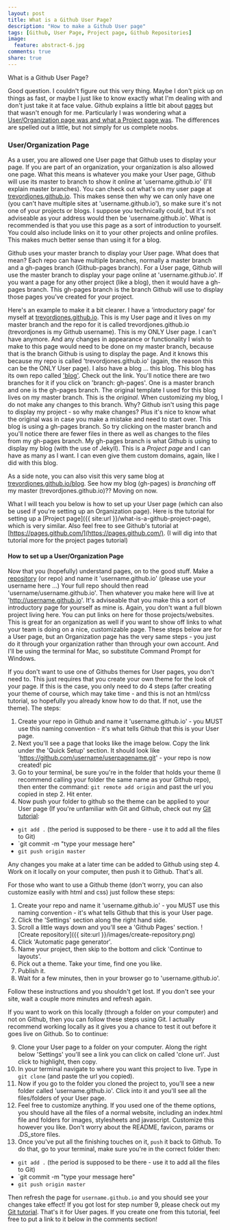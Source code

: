 ```yaml
---
layout: post
title: What is a Github User Page?
description: "How to make a Github User page"
tags: [Github, User Page, Project page, Github Repositories]
image:
  feature: abstract-6.jpg
comments: true
share: true
---
```


What is a Github User Page?

Good question. I couldn't figure out this very thing. Maybe I don't pick up on things as fast, or maybe I just like to know exactly what I'm dealing with and don't just take it at face value. Github explains a little bit about [pages](https://pages.github.com/) but that wasn't enough for me. Particularly I was wondering what a [User/Organization page was and what a Project page was](https://help.github.com/articles/user-organization-and-project-pages). The differences are spelled out a little, but not simply for us complete noobs.

### User/Organization Page

As a user, you are allowed one User page that Github uses to display your page. If you are part of an organization, your organization is also allowed one page. What this means is whatever you make your User page, Github will use its master to branch to show it online at 'username.github.io' (I'll explain master branches). You can check out what's on my user page at [trevordjones.github.io](http://trevordjones.github.io). This makes sense then why we can only have one (you can't have multiple sites at 'username.github.io'), so make sure it's not one of your projects or blogs. I suppose you technically could, but it's not adviseable as your address would then be 'username.github.io'. What is recommended is that you use this page as a sort of introduction to yourself. You could also include links on it to your other projects and online profiles. This makes much better sense than using it for a blog.

Github uses your master branch to display your User page. What does that mean? Each repo can have multiple branches, normally a master branch and a gh-pages branch (Github-pages branch). For a User page, Github will use the master branch to display your page online at 'username.github.io'. If you want a page for any other project (like a blog), then it would have a gh-pages branch. This gh-pages branch is the branch Github will use to display those pages you've created for your project.

Here's an example to make it a bit clearer. I have a 'introductory page' for myself at [trevordjones.github.io](http://trevordjones.github.io). This is my User page and it lives on my master branch and the repo for it is called trevordjones.github.io (trevordjones is my Github username). This is my ONLY User page. I can't have anymore. And any changes in appearance or functionality I wish to make to this page would need to be done on my master branch, because that is the branch Github is using to display the page. And it knows this because my repo is called 'trevordjones.github.io' (again, the reason this can be the ONLY User page). I also have a blog ... this blog. This blog has its own repo called ['blog'](https://github.com/trevordjones/blog). Check out the link. You'll notice there are two branches for it if you click on 'branch: gh-pages'. One is a master branch and one is the gh-pages branch. The original template I used for this blog lives on my master branch. This is the *original*. When customizing my blog, I do not make any changes to this branch. Why? Github isn't using this page to display my project - so why make changes? Plus it's nice to know what the original was in case you make a mistake and need to start over. This blog is using a gh-pages branch. So try clicking on the master branch and you'll notice there are fewer files in there as well as changes to the files from my gh-pages branch. My gh-pages branch is what Github is using to display my blog (with the use of Jekyll). This is a *Project page* and I can have as many as I want. I can even give them custom domains, again, like I did with this blog.

As a side note, you can also visit this very same blog at [trevordjones.github.io/blog](http://trevordjones.github.io/blog/). See how my blog (gh-pages) is *branching* off my master (trevordjones.github.io)?? Moving on now. 

What I will teach you below is how to set up your User page (which can also be used if you're setting up an Organization page). Here is the tutorial for setting up a [Project page]({{ site:url }}/what-is-a-github-project-page), which is very similar. Also feel free to see Github's tutorial at [https://pages.github.com/](https://pages.github.com/). (I will dig into that tutorial more for the project pages tutorial)

#### How to set up a User/Organization Page

Now that you (hopefully) understand pages, on to the good stuff. Make a [repository](https://help.github.com/articles/create-a-repo) (or repo) and name it 'username.github.io' (please use your username here ...) Your full repo should then read 'username/username.github.io'. Then whatever you make here will live at 'http://username.github.io'. It's adviseable that you make this a sort of introductory page for yourself as mine is. Again, you don't want a full blown project living here. You can put links on here for those projects/websites. This is great for an organization as well if you want to show off links to what your team is doing on a nice, customizable page. These steps below are for a User page, but an Organization page has the very same steps - you just do it through your organization rather than through your own account. And I'll be using the terminal for Mac, so substitute Command Prompt for Windows.

If you don't want to use one of Githubs themes for User pages, you don't need to. This just requires that you create your own theme for the look of your page. If this is the case, you only need to do 4 steps (after creating your theme of course, which may take time - and this is not an html/css tutorial, so hopefully you already know how to do that. If not, use the theme). The steps:

1. Create your repo in Github and name it 'username.github.io' - you MUST use this naming convention - it's what tells Github that this is your User page.
2. Next you'll see a page that looks like the image below. Copy the link under the 'Quick Setup' section. It should look like 'https://github.com/username/userpagename.git' - your repo is now created! 
pic
3. Go to your terminal, be sure you're in the folder that holds your theme (I recommend calling your folder the same name as your Github repo), then enter the command: `git remote add origin` and past the url you copied in step 2. Hit enter.
4. Now push your folder to github so the theme can be applied to your User page (If you're unfamiliar with Git and Github, check out my [Git tutorial](http://www.trevordjones.com/git):
* `git add .` (the period is supposed to be there - use it to add all the files to Git)
* `git commit -m "type your message here"
* `git push origin master`

Any changes you make at a later time can be added to Github using step 4. Work on it locally on your computer, then push it to Github. That's all.

For those who want to use a Github theme (don't worry, you can also customize easily with html and css) just follow these steps:

1. Create your repo and name it 'username.github.io' - you MUST use this naming convention - it's what tells Github that this is your User page.
2. Click the 'Settings' section along the right hand side.
3. Scroll a little ways down and you'll see a 'Github Pages' section.
![Create repository]({{ site:url }}/images/create-repository.png)
4. Click 'Automatic page generator'.
5. Name your project, then skip to the bottom and click 'Continue to layouts'.
6. Pick out a theme. Take your time, find one you like.
7. Publish it.
8. Wait for a few minutes, then in your browser go to 'username.github.io'.

Follow these instructions and you shouldn't get lost. If you don't see your site, wait a couple more minutes and refresh again.

If you want to work on this locally (through a folder on your computer) and not on Github, then you can follow these steps using Git. I actually recommend working locally as it gives you a chance to test it out before it goes live on Github. So to continue:

9. Clone your User page to a folder on your computer. Along the right below 'Settings' you'll see a link you can click on called 'clone url'. Just click to highlight, then copy.
10. In your terminal navigate to where you want this project to live. Type in `git clone` (and paste the url you copied).
11. Now if you go to the folder you cloned the project to, you'll see a new folder called 'username.github.io'. Click into it and you'll see all the files/folders of your User page.
12. Feel free to customize anything. If you used one of the theme options, you should have all the files of a normal website, including an index.html file and folders for images, stylesheets and javascript. Customize this however you like. Don't worry about the README, favicon,  params or .DS_store files.
13. Once you've put all the finishing touches on it, `push` it back to Github. To do that, go to your terminal, make sure you're in the correct folder then:
* `git add .` (the period is supposed to be there - use it to add all the files to Git)
* `git commit -m "type your message here"
* `git push origin master`

Then refresh the page for `username.github.io` and you should see your changes take effect! If you got lost for step number 9, please check out my [Git tutorial](http://www.trevordjones.com/git). That's it for User pages. If you create one from this tutorial, feel free to put a link to it below in the comments section!